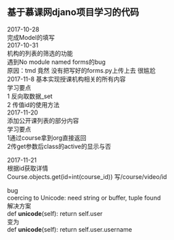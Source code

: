 ## 基于慕课网djano项目学习的代码 ##

2017-10-28<br>
完成Model的填写<br>
2017-10-31<br>
机构的列表的筛选的功能<br>
遇到No module named forms的bug<br>
原因：tmd 竟然 没有把写好的forms.py上传上去 很尴尬<br>
2017-11-8
基本实现授课机构相关的所有内容<br>
学习要点<br>
1 反向取数据_set<br>
2 传值id的使用方法<br>
2017-11-20<br>
添加公开课列表的部分内容<br>
学习要点<br>
1通过course拿到org直接返回<br>
2传get参数后class的active的显示与否

2017-11-21<br>
根据id获取详情
<br>Course.objects.get(id=int(course_id))
写/course/video/id

bug<br>
coercing to Unicode: need string or buffer, tuple found<br>
解决方案<br>
def __unicode__(self):
        return self.user<br>
变为<br>
def __unicode__(self):
        return self.user.username<br>
